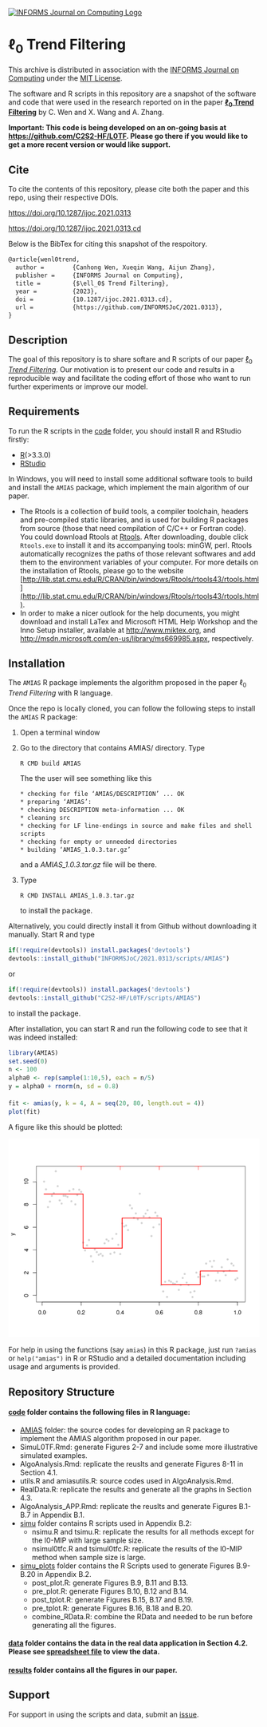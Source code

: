 [![INFORMS Journal on Computing Logo](https://INFORMSJoC.github.io/logos/INFORMS_Journal_on_Computing_Header.jpg)](https://pubsonline.informs.org/journal/ijoc)

# $\ell_0$ Trend Filtering

This archive is distributed in association with the [INFORMS Journal on
Computing](https://pubsonline.informs.org/journal/ijoc) under the [MIT License](LICENSE).

The software and R scripts in this repository are a snapshot of the software and code that were used in the research reported on in the paper 
**[$\ell_0$ Trend Filtering](https://doi.org/10.1287/ijoc.2021.0313)** by C. Wen and X. Wang and A. Zhang. 

**Important: This code is being developed on an on-going basis at https://github.com/C2S2-HF/L0TF. Please go there if you would like to
get a more recent version or would like support.**

## Cite

To cite the contents of this repository, please cite both the paper and this repo, using their respective DOIs.

https://doi.org/10.1287/ijoc.2021.0313

https://doi.org/10.1287/ijoc.2021.0313.cd

Below is the BibTex for citing this snapshot of the respoitory.

```
@article{wenl0trend,
  author =        {Canhong Wen, Xueqin Wang, Aijun Zhang},
  publisher =     {INFORMS Journal on Computing},
  title =         {$\ell_0$ Trend Filtering},
  year =          {2023},
  doi =           {10.1287/ijoc.2021.0313.cd},
  url =           {https://github.com/INFORMSJoC/2021.0313},
}  
```

## Description

The goal of this repository is to share softare and R scripts of our paper [$\ell_0$ *Trend Filtering*](https://doi.org/10.1287/ijoc.2021.0313). Our motivation is to present our code and results in a reproducible way and facilitate the coding effort of those who want to run further experiments or improve our model.

## Requirements

To run the R scripts in the [code](code) folder, you should install R and RStudio firstly:
 - [R](https://cran.rstudio.com/)(>3.3.0)
 - [RStudio](https://posit.co/downloads/)
 
In Windows, you will need to install some additional software tools to build and install the `AMIAS` package, which implement the main algorithm of our paper. 
- The Rtools is a collection of build tools, a compiler toolchain, headers and pre-compiled static libraries, and is  used for building R packages from source (those that need compilation of C/C++ or Fortran code). You could download Rtools at [Rtools](http://lib.stat.cmu.edu/R/CRAN/bin/windows/Rtools/). After downloading, double click `Rtools.exe` to install it and its accompanying tools: minGW, perl. Rtools automatically recognizes the paths of those relevant softwares and add them to the environment variables of your computer. For more details on the installation of Rtools, please go to the website [http://lib.stat.cmu.edu/R/CRAN/bin/windows/Rtools/rtools43/rtools.html](http://lib.stat.cmu.edu/R/CRAN/bin/windows/Rtools/rtools43/rtools.html).
- In order to make a nicer outlook for the help documents, you might download and install LaTex and Microsoft HTML Help Workshop and the Inno Setup installer, available at http://www.miktex.org, and http://msdn.microsoft.com/en-us/library/ms669985.aspx, respectively. 

## Installation

The `AMIAS` R package implements the algorithm proposed in the paper $\ell_0$ *Trend Filtering* with R language. 

Once the repo is locally cloned, you can follow the following steps to install the `AMIAS` R package:

1. Open a terminal window
2. Go to the directory that contains AMIAS/ directory.
   Type
   ```
   R CMD build AMIAS
   ```
   The the user will see something like this
   ```
   * checking for file ‘AMIAS/DESCRIPTION’ ... OK
   * preparing ‘AMIAS’:
   * checking DESCRIPTION meta-information ... OK
   * cleaning src
   * checking for LF line-endings in source and make files and shell scripts
   * checking for empty or unneeded directories
   * building ‘AMIAS_1.0.3.tar.gz’
   ```
   and a *AMIAS_1.0.3.tar.gz* file will be there.

3. Type
   ```
   R CMD INSTALL AMIAS_1.0.3.tar.gz
   ```
   to install the package.

Alternatively, you could directly install it from Github without downloading it manually. Start R and type
```r
if(!require(devtools)) install.packages('devtools')
devtools::install_github("INFORMSJoC/2021.0313/scripts/AMIAS")
```
or
```r
if(!require(devtools)) install.packages('devtools')
devtools::install_github("C2S2-HF/L0TF/scripts/AMIAS")
```
to install the package.

After installation, you can start R and run the following code to see that it was indeed installed:
```r
library(AMIAS)
set.seed(0)
n <- 100
alpha0 <- rep(sample(1:10,5), each = n/5)
y = alpha0 + rnorm(n, sd = 0.8)

fit <- amias(y, k = 4, A = seq(20, 80, length.out = 4))
plot(fit)
```
A figure like this should be plotted:

[![](results/demo_install.png)](results/demo_install.png)

For help in using the functions (say `amias`) in this R package, just run `?amias` or `help("amias")` in R or RStudio and a detailed documentation including usage and arguments is provided.

## Repository Structure

#### [code](code) folder contains the following files in R language:
* [AMIAS](scripts/AMIAS) folder: the source codes for developing an R package to implement the AMIAS algorithm proposed in our paper. 
* SimuL0TF.Rmd: generate Figures 2-7 and include some more illustrative simulated examples.
* AlgoAnalysis.Rmd: replicate the reuslts and generate Figures 8-11 in Section 4.1.
* utils.R and amiasutils.R: source codes used in AlgoAnalysis.Rmd.
* RealData.R: replicate the results and generate all the graphs in Section 4.3.
* AlgoAnalysis_APP.Rmd: replicate the reuslts and generate Figures B.1-B.7 in Appendix B.1.
* [simu](scripts/simu) folder contains R scripts used in Appendix B.2: 
    * nsimu.R and tsimu.R: replicate the results for all methods except for the l0-MIP with large sample size.
    * nsimul0tfc.R and tsimul0tfc.R: replicate the results of the l0-MIP method when sample size is large.
* [simu_plots](scripts/simu_plots) folder contains the R Scripts used to generate Figures B.9-B.20 in Appendix B.2.
    * post_plot.R: generate Figures B.9, B.11 and B.13. 
    * pre_plot.R: generate Figures B.10, B.12 and B.14.
    * post_tplot.R: generate Figures B.15, B.17 and B.19. 
    * pre_tplot.R: generate Figures B.16, B.18 and B.20. 
    * combine_RData.R: combine the RData and needed to be run before generating all the figures.
    
#### [data](data) folder contains the data in the real data application in Section 4.2. Please see [spreadsheet file](data/air_hourly.csv) to view the data.

#### [results](results) folder contains all the figures in our paper.


## Support
For support in using the scripts and data, submit an [issue](https://github.com/C2S2-HF/L0TF/issues/new).




